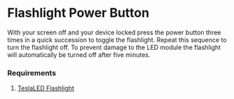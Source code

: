 # Flashlight Power Button
With your screen off and your device locked press the power button three times in a quick succession to toggle the flashlight. Repeat this sequence to turn the flashlight off. To prevent damage to the LED module the flashlight will automatically be turned off after five minutes.

### Requirements
1. [TeslaLED Flashlight](https://play.google.com/store/apps/details?id=com.teslacoilsw.flashlight)

